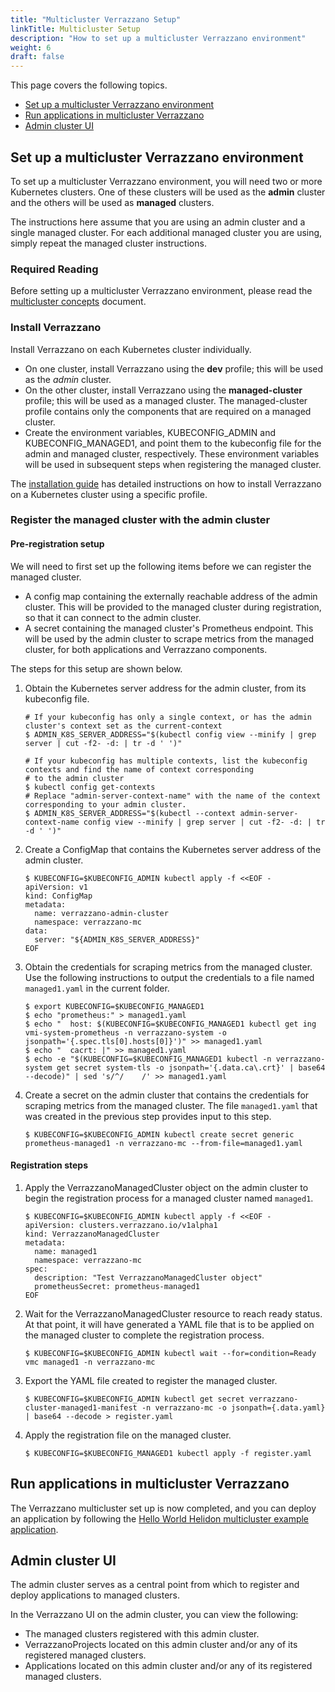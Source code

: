 ```yaml
---
title: "Multicluster Verrazzano Setup"
linkTitle: Multicluster Setup
description: "How to set up a multicluster Verrazzano environment"
weight: 6
draft: false
---
```


This page covers the following topics.

- [Set up a multicluster Verrazzano environment](#set-up-a-multicluster-verrazzano-environment)
- [Run applications in multicluster Verrazzano](#run-applications-in-multicluster-verrazzano)
- [Admin cluster UI](#admin-cluster-ui)

## Set up a multicluster Verrazzano environment

To set up a multicluster Verrazzano environment, you will need two or more Kubernetes clusters. One of these clusters
will be used as the **admin** cluster and the others will be used as **managed** clusters.

The instructions here assume that you are using an admin cluster and a single managed cluster. For each additional managed
cluster you are using, simply repeat the managed cluster instructions.

### Required Reading

Before setting up a multicluster Verrazzano environment, please read the 
[multicluster concepts](../../../concepts/verrazzanomulticluster "multicluster concepts") document.

### Install Verrazzano

Install Verrazzano on each Kubernetes cluster individually.

- On one cluster, install Verrazzano using the **dev** profile; this will be used as the *admin* cluster.
- On the other cluster, install Verrazzano using the **managed-cluster** profile; this will be used as a
  managed cluster. The managed-cluster profile contains only the components that are required on a managed cluster.
- Create the environment variables, KUBECONFIG_ADMIN and KUBECONFIG_MANAGED1, and point them to the kubeconfig file for 
  the admin and managed cluster, respectively. These environment variables will be used in subsequent steps when
  registering the managed cluster.  

The [installation guide](../../install/installation) has detailed instructions on how to install Verrazzano on a
Kubernetes cluster using a specific profile. 

### Register the managed cluster with the admin cluster

#### Pre-registration setup
We will need to first set up the following items before we can register the managed cluster.
- A config map containing the externally reachable address of the admin cluster. This will be provided to the managed
  cluster during registration, so that it can connect to the admin cluster.
- A secret containing the managed cluster's Prometheus endpoint. This will be used by the admin cluster to scrape
  metrics from the managed cluster, for both applications and Verrazzano components.

The steps for this setup are shown below.

1. Obtain the Kubernetes server address for the admin cluster, from its kubeconfig file.
    ```
    # If your kubeconfig has only a single context, or has the admin cluster's context set as the current-context
    $ ADMIN_K8S_SERVER_ADDRESS="$(kubectl config view --minify | grep server | cut -f2- -d: | tr -d ' ')"

    # If your kubeconfig has multiple contexts, list the kubeconfig contexts and find the name of context corresponding
    # to the admin cluster
    $ kubectl config get-contexts
    # Replace "admin-server-context-name" with the name of the context corresponding to your admin cluster.
    $ ADMIN_K8S_SERVER_ADDRESS="$(kubectl --context admin-server-context-name config view --minify | grep server | cut -f2- -d: | tr -d ' ')"
    ```

1. Create a ConfigMap that contains the Kubernetes server address of the admin cluster.
    ```
    $ KUBECONFIG=$KUBECONFIG_ADMIN kubectl apply -f <<EOF -
    apiVersion: v1
    kind: ConfigMap
    metadata:
      name: verrazzano-admin-cluster
      namespace: verrazzano-mc
    data:
      server: "${ADMIN_K8S_SERVER_ADDRESS}"
    EOF
    ```

1. Obtain the credentials for scraping metrics from the managed cluster.  Use the following instructions to output the credentials to a file named `managed1.yaml` in the current folder.
   ```
   $ export KUBECONFIG=$KUBECONFIG_MANAGED1
   $ echo "prometheus:" > managed1.yaml
   $ echo "  host: $(KUBECONFIG=$KUBECONFIG_MANAGED1 kubectl get ing vmi-system-prometheus -n verrazzano-system -o jsonpath='{.spec.tls[0].hosts[0]}')" >> managed1.yaml
   $ echo "  cacrt: |" >> managed1.yaml
   $ echo -e "$(KUBECONFIG=$KUBECONFIG_MANAGED1 kubectl -n verrazzano-system get secret system-tls -o jsonpath='{.data.ca\.crt}' | base64 --decode)" | sed 's/^/    /' >> managed1.yaml
   ```

1. Create a secret on the admin cluster that contains the credentials for scraping metrics from the managed cluster.
   The file `managed1.yaml` that was created in the previous step provides input to this step.
   ```
   $ KUBECONFIG=$KUBECONFIG_ADMIN kubectl create secret generic prometheus-managed1 -n verrazzano-mc --from-file=managed1.yaml
   ```

#### Registration steps
1. Apply the VerrazzanoManagedCluster object on the admin cluster to begin the registration process for a managed cluster named `managed1`.
   ```
   $ KUBECONFIG=$KUBECONFIG_ADMIN kubectl apply -f <<EOF -
   apiVersion: clusters.verrazzano.io/v1alpha1
   kind: VerrazzanoManagedCluster
   metadata:
     name: managed1
     namespace: verrazzano-mc
   spec:
     description: "Test VerrazzanoManagedCluster object"
     prometheusSecret: prometheus-managed1
   EOF
   ```
1. Wait for the VerrazzanoManagedCluster resource to reach ready status. At that point, it will have generated a YAML
   file that is to be applied on the managed cluster to complete the registration process.
   ```
   $ KUBECONFIG=$KUBECONFIG_ADMIN kubectl wait --for=condition=Ready vmc managed1 -n verrazzano-mc
   ```
1. Export the YAML file created to register the managed cluster.
   ```
   $ KUBECONFIG=$KUBECONFIG_ADMIN kubectl get secret verrazzano-cluster-managed1-manifest -n verrazzano-mc -o jsonpath={.data.yaml} | base64 --decode > register.yaml
   ```

1. Apply the registration file on the managed cluster.
   ```
   $ KUBECONFIG=$KUBECONFIG_MANAGED1 kubectl apply -f register.yaml
   ```

## Run applications in multicluster Verrazzano

The Verrazzano multicluster set up is now completed, and you can deploy an application by following the [Hello World Helidon multicluster example application](https://github.com/verrazzano/verrazzano/tree/master/examples/multicluster/hello-helidon).

## Admin cluster UI

The admin cluster serves as a central point from which to register and deploy applications to managed clusters.

In the Verrazzano UI on the admin cluster, you can view the following:

- The managed clusters registered with this admin cluster.
- VerrazzanoProjects located on this admin cluster and/or any of its registered managed clusters.
- Applications located on this admin cluster and/or any of its registered managed clusters.
